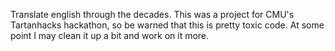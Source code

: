 Translate english through the decades.
This was a project for CMU's Tartanhacks hackathon, so be warned that this is pretty toxic code. At some point I may clean it up a bit and work on it more.
